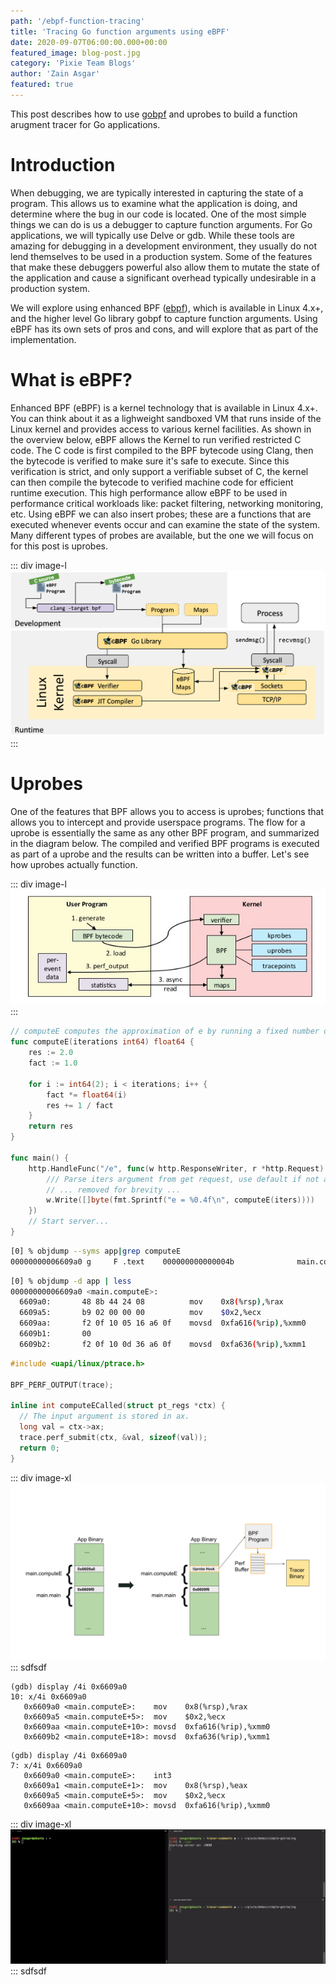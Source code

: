 ```yaml
---
path: '/ebpf-function-tracing'
title: 'Tracing Go function arguments using eBPF' 
date: 2020-09-07T06:00:00.000+00:00
featured_image: blog-post.jpg
category: 'Pixie Team Blogs'
author: 'Zain Asgar'
featured: true
---
```


This post describes how to use [gobpf](https://github.com/iovisor/gobpf) and uprobes to build a function arugment tracer for Go applications.

# Introduction

When debugging, we are typically interested in capturing the state of a program. This allows us to examine what the application is doing, and determine where the bug in our code is located. One of the
most simple things we can do is us a debugger to capture function arguments. For Go applications, we will typically use Delve or gdb. While these tools are amazing for debugging in a development environment, they usually do not lend themselves to be used in a production system. Some of the features that make these debuggers powerful also allow them to mutate the state of the application and
cause a significant overhead typically undesirable in a production system. 

We will explore using enhanced BPF ([ebpf](https://ebpf.io)), which is available in Linux 4.x+, and the higher level Go library gobpf to capture function arguments. Using eBPF has its own sets of pros and cons, and will explore that as part of the implementation. 

# What is eBPF?

Enhanced BPF (eBPF) is a kernel technology that is available in Linux 4.x+. You can think about it as a lighweight sandboxed VM that runs inside of the Linux kernel and provides access to various kernel facilities. As shown in the overview below, eBPF allows the Kernel to run verified restricted C code. The C code is first compiled to the BPF bytecode using Clang, then the bytecode is verified to make sure it's safe to execute. Since this verification is strict, and only support a verifiable subset of C, the kernel can then compile the bytecode to verified machine code for efficient runtime execution. This high performance allow eBPF to be used in performance critical workloads like: packet filtering, networking monitoring, etc. Using eBPF we can also insert probes; these are a functions that are executed whenever events occur and can examine the state of the system. Many different types of probes are available, but the one we will focus on for this post is uprobes. 

 ::: div image-l
![BPF overview (from ebpf.io)](./bpf-overview.png)
:::


# Uprobes

One of the features that BPF allows you to access is uprobes; functions that allows you to intercept and provide userspace programs. The flow for a uprobe is essentially the same as any other BPF program, and summarized in the diagram below. The compiled and verified BPF programs is executed as part of a uprobe and the results can be written into a buffer. Let's see how uprobes actually function.

::: div image-l
![BPF for tracing (from Brendan Gregg)](./bpf-tracing.jpg)
:::



```go
// computeE computes the approximation of e by running a fixed number of iterations.
func computeE(iterations int64) float64 {
	res := 2.0
	fact := 1.0

	for i := int64(2); i < iterations; i++ {
		fact *= float64(i)
		res += 1 / fact
	}
	return res
}

func main() {
	http.HandleFunc("/e", func(w http.ResponseWriter, r *http.Request) {
        /// Parse iters argument from get request, use default if not available.
        // ... removed for brevity ...
		w.Write([]byte(fmt.Sprintf("e = %0.4f\n", computeE(iters))))
	})
    // Start server...
}
```

```bash
[0] % objdump --syms app|grep computeE
00000000006609a0 g     F .text    000000000000004b              main.computeE
```


```bash
[0] % objdump -d app | less
00000000006609a0 <main.computeE>:
  6609a0:       48 8b 44 24 08          mov    0x8(%rsp),%rax
  6609a5:       b9 02 00 00 00          mov    $0x2,%ecx
  6609aa:       f2 0f 10 05 16 a6 0f    movsd  0xfa616(%rip),%xmm0
  6609b1:       00
  6609b2:       f2 0f 10 0d 36 a6 0f    movsd  0xfa636(%rip),%xmm1
```

```c
#include <uapi/linux/ptrace.h>

BPF_PERF_OUTPUT(trace);

inline int computeECalled(struct pt_regs *ctx) {
  // The input argument is stored in ax.
  long val = ctx->ax;
  trace.perf_submit(ctx, &val, sizeof(val));
  return 0;
}
```

::: div image-xl
![App Tracing](./app-trace.svg)
:::
sdfsdf


```
(gdb) display /4i 0x6609a0
10: x/4i 0x6609a0
   0x6609a0 <main.computeE>:    mov    0x8(%rsp),%rax
   0x6609a5 <main.computeE+5>:  mov    $0x2,%ecx
   0x6609aa <main.computeE+10>: movsd  0xfa616(%rip),%xmm0
   0x6609b2 <main.computeE+18>: movsd  0xfa636(%rip),%xmm1
```

```
(gdb) display /4i 0x6609a0
7: x/4i 0x6609a0
   0x6609a0 <main.computeE>:    int3   
   0x6609a1 <main.computeE+1>:  mov    0x8(%rsp),%eax
   0x6609a5 <main.computeE+5>:  mov    $0x2,%ecx
   0x6609aa <main.computeE+10>: movsd  0xfa616(%rip),%xmm0
```


::: div image-xl
![End-to-End demo](./e2e-demo.gif)
:::
sdfsdf
